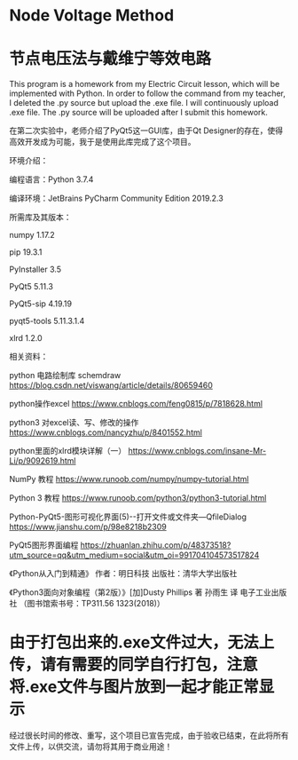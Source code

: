 # Node Voltage Method
# 节点电压法与戴维宁等效电路

This program is a homework from my Electric Circuit lesson, which will be implemented with Python.
In order to follow the command from my teacher, I deleted the .py source but upload the .exe file.
I will continuously upload .exe file. The .py source will be uploaded after I submit this homework.

在第二次实验中，老师介绍了PyQt5这一GUI库，由于Qt Designer的存在，使得高效开发成为可能，我于是使用此库完成了这个项目。

环境介绍：

编程语言：Python 3.7.4

编译环境：JetBrains PyCharm Community Edition 2019.2.3

所需库及其版本：

numpy           1.17.2

pip             19.3.1

PyInstaller     3.5

PyQt5           5.11.3

PyQt5-sip       4.19.19

pyqt5-tools     5.11.3.1.4

xlrd            1.2.0

相关资料：

python 电路绘制库 schemdraw
https://blog.csdn.net/viswang/article/details/80659460

python操作excel
https://www.cnblogs.com/feng0815/p/7818628.html

python3 对excel读、写、修改的操作
https://www.cnblogs.com/nancyzhu/p/8401552.html

python里面的xlrd模块详解（一）
https://www.cnblogs.com/insane-Mr-Li/p/9092619.html

NumPy 教程
https://www.runoob.com/numpy/numpy-tutorial.html

Python 3 教程
https://www.runoob.com/python3/python3-tutorial.html

Python-PyQt5-图形可视化界面(5)--打开文件或文件夹—QfileDialog
https://www.jianshu.com/p/98e8218b2309

PyQt5图形界面编程
https://zhuanlan.zhihu.com/p/48373518?utm_source=qq&utm_medium=social&utm_oi=991704104573517824

《Python从入门到精通》 作者：明日科技 出版社：清华大学出版社

《Python3面向对象编程（第2版）》[加]Dusty Phillips 著 孙雨生 译 
电子工业出版社 （图书馆索书号：TP311.56 1323(2018)）

# 由于打包出来的.exe文件过大，无法上传，请有需要的同学自行打包，注意将.exe文件与图片放到一起才能正常显示

经过很长时间的修改、重写，这个项目已宣告完成，由于验收已结束，在此将所有文件上传，以供交流，请勿将其用于商业用途！
